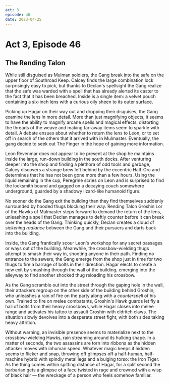 ```yaml
---
act: 3
episode: 46
date: 2023-04-25
---
```

# Act 3, Episode 46
## The Rending Talon
While still disguised as Mulman soldiers, the Gang break into the safe on the upper floor of Southroad Keep. Calcey finds the large combination lock surprisingly easy to pick, but thanks to Declan's spellsight the Gang realize that the safe was warded with a spell that has already alerted its caster to the fact that it has been breached. Inside is a single item: a velvet pouch containing a six-inch lens with a curious oily sheen to its outer surface.

Picking up Hagar on their way out and dropping their disguises, the Gang examine the lens in more detail. More than just magnifying objects, it seems to have the ability to magnify arcane spells and magical effects, distorting the threads of the weave and making far-away items seem to sparkle with detail. A debate ensues about whether to return the lens to Leon, or to set off in search of the others that it arrived with in Mulmaster. Eventually, the gang decide to seek out The Finger in the hope of gaining more information.

Leon Revenmar does not appear to be present at the shop he maintains inside the large, run-down building in the south docks. After venturing deeper into the shop and finding a plethora of odd tools and garbage, Calcey discovers a strange brew left behind by the eccentric Half-Orc and determines that he has not been gone more than a few hours. Using the liquid remaining in the cup, Peregrine scries on Leon and is surprised to find the locksmith bound and gagged on a decaying couch somewhere underground, guarded by a shadowy lizard-like humanoid figure.

No sooner do the Gang exit the building than they find themselves suddenly surrounded by hooded thugs blocking their way. Rending Talon Groshin Lor of the Hawks of Mulmaster steps forward to demand the return of the lens, unleashing a spell that Declan manages to deftly counter before it can break over the heads of the Gang. Thinking quickly, Declan creates a cloud of _sickening radiance_ between the Gang and their pursuers and darts back into the building.

Inside, the Gang frantically scour Leon's workshop for any secret passages or ways out of the building. Meanwhile, the crossbow-wielding thugs attempt to smash their way in, shooting anyone in their path. Finding no entrance to the sewers, the Gang emerge from the shop just in time for two thugs to fire a barrage of bolts in their direction. Hagar elects to create a new exit by  smashing through the wall of the building, emerging into the alleyway to find another shocked thug reloading his crossbow.

As the Gang scramble out into the street through the gaping hole in the wall, their attackers regroup on the other side of the building behind Groshin, who unleashes a rain of fire on the party along with a _counterspell_ of his own. Trained to fire on melee combatants, Groshin's Hawk guards let fly a hail of bolts from their heavy crossbows, while Hagar closes into melee range and activates his tattoo to assault Groshin with eldritch claws. The situation slowly devolves into a desperate street fight, with both sides taking heavy attrition.

Without warning, an invisible presence seems to materialize next to the crossbow-wielding Hawks, rain streaming around its hulking shape. In a matter of seconds, the two assassins are torn into ribbons as the hidden attacker moves with inhuman speed. Whatever magic keeps it hidden seems to flicker and snap, throwing off glimpses off a half-human, half-machine hybrid with spindly metal legs and a bulging torso: the Iron Tiger. As the thing comes within spitting distance of Hagar, for a split second the barbarian gets a glimpse of a face twisted in rage and crowned with a wisp of black hair — the wreckage of a person who feels somehow familiar.




